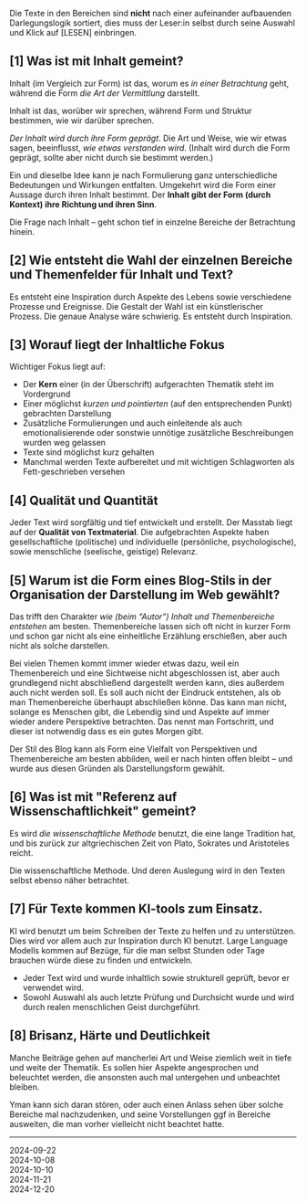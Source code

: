 

Die Texte in den Bereichen sind **nicht** nach einer aufeinander aufbauenden Darlegungslogik sortiert, dies muss der Leser:in selbst durch seine Auswahl und Klick auf [LESEN] einbringen.


## [1] Was ist mit Inhalt gemeint?

Inhalt (im Vergleich zur Form) ist das, worum es *in einer Betrachtung* geht, während die Form *die Art der Vermittlung* darstellt.

Inhalt ist das, worüber wir sprechen, während Form und Struktur bestimmen, wie wir darüber sprechen.

*Der Inhalt wird durch ihre Form geprägt*. Die Art und Weise, wie wir etwas sagen, beeinflusst, *wie etwas verstanden wird*. (Inhalt wird durch die Form geprägt, sollte aber nicht durch sie bestimmt werden.)

Ein und dieselbe Idee kann je nach Formulierung ganz unterschiedliche Bedeutungen und Wirkungen entfalten. Umgekehrt wird die Form einer Aussage durch ihren Inhalt bestimmt. Der **Inhalt gibt der Form (durch Kontext) ihre Richtung und ihren Sinn**.

Die Frage nach Inhalt – geht schon tief in einzelne Bereiche der Betrachtung hinein.

## [2] Wie entsteht die Wahl der einzelnen Bereiche und Themenfelder für Inhalt und Text?

Es entsteht eine Inspiration durch Aspekte des Lebens sowie verschiedene Prozesse und Ereignisse. Die Gestalt der Wahl ist ein künstlerischer Prozess. Die genaue Analyse wäre schwierig. Es entsteht durch Inspiration.

## [3] Worauf liegt der Inhaltliche Fokus

Wichtiger Fokus liegt auf:

- Der **Kern** einer (in der Überschrift) aufgerachten Thematik steht im Vordergrund 
- Einer möglichst *kurzen und pointierten* (auf den entsprechenden Punkt) gebrachten Darstellung
- Zusätzliche Formulierungen und auch einleitende als auch emotionalisierende oder sonstwie unnötige zusätzliche Beschreibungen wurden weg gelassen
- Texte sind möglichst kurz gehalten
- Manchmal werden Texte aufbereitet und mit wichtigen Schlagworten als Fett-geschrieben versehen


## [4] Qualität und Quantität

Jeder Text wird sorgfältig und tief entwickelt und erstellt. Der Masstab liegt auf der **Qualität von Textmaterial**. Die aufgebrachten Aspekte haben gesellschaftliche (politische) und individuelle (persönliche, psychologische), sowie menschliche (seelische, geistige) Relevanz. 


## [5] Warum ist die Form eines Blog-Stils in der Organisation der Darstellung im Web gewählt?

Das trifft den Charakter *wie (beim “Autor”) Inhalt und Themenbereiche entstehen* am besten. Themenbereiche lassen sich oft nicht in kurzer Form und schon gar nicht als eine einheitliche Erzählung erschießen, aber auch nicht als solche darstellen.

Bei vielen Themen kommt immer wieder etwas dazu, weil ein Themenbereich und eine Sichtweise nicht abgeschlossen ist, aber auch grundlegend nicht abschließend dargestellt werden kann, dies außerdem auch nicht werden soll. Es soll auch nicht der Eindruck entstehen, als ob man Themenbereiche überhaupt abschließen könne. Das kann man nicht, solange es Menschen gibt, die Lebendig sind und Aspekte auf immer wieder andere Perspektive betrachten. Das nennt man Fortschritt, und dieser ist notwendig dass es ein gutes Morgen gibt.

Der Stil des Blog kann als Form eine Vielfalt von Perspektiven und Themenbereiche am besten abbilden, weil er nach hinten offen bleibt – und wurde aus diesen Gründen als Darstellungsform gewählt.

## [6] Was ist mit "Referenz auf Wissenschaftlichkeit" gemeint?

Es wird *die wissenschaftliche Methode* benutzt, die eine lange Tradition hat, und bis zurück zur altgriechischen Zeit von Plato, Sokrates und Aristoteles reicht. 

Die wissenschaftliche Methode. Und deren Auslegung wird in den Texten selbst ebenso näher betrachtet.


## [7] Für Texte kommen KI-tools zum Einsatz.

KI wird benutzt um beim Schreiben der Texte zu helfen und zu unterstützen. Dies wird vor allem auch zur Inspiration durch KI benutzt. Large Language Modells kommen auf Bezüge, für die man selbst Stunden oder Tage brauchen würde diese zu finden und entwickeln.

- Jeder Text wird und wurde inhaltlich sowie strukturell geprüft, bevor er verwendet wird. 
- Sowohl Auswahl als auch letzte Prüfung und Durchsicht wurde und wird durch realen menschlichen Geist durchgeführt.


## [8] Brisanz, Härte und Deutlichkeit

Manche Beiträge gehen auf mancherlei Art und Weise ziemlich weit in tiefe und weite der Thematik. Es sollen hier Aspekte angesprochen und beleuchtet werden, die ansonsten auch mal untergehen und unbeachtet bleiben. 

Yman kann sich daran stören, oder auch einen Anlass sehen über solche Bereiche mal nachzudenken, und seine Vorstellungen ggf in Bereiche ausweiten, die man vorher vielleicht nicht beachtet hatte. 


   
----

2024-09-22      
2024-10-08   
2024-10-10   
2024-11-21   
2024-12-20   
